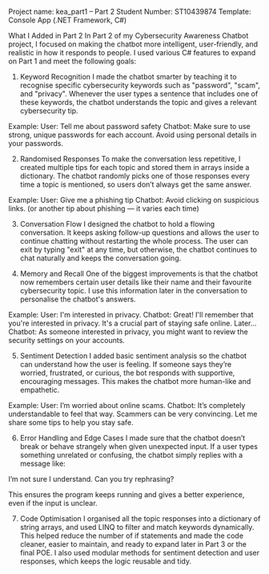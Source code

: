 
Project name: kea_part1 – Part 2
Student Number: ST10439874
Template: Console App (.NET Framework, C#)

What I Added in Part 2
In Part 2 of my Cybersecurity Awareness Chatbot project, I focused on making the chatbot more intelligent, user-friendly, and realistic in how it responds to people. I used various C# features to expand on Part 1 and meet the following goals:

1. Keyword Recognition
I made the chatbot smarter by teaching it to recognise specific cybersecurity keywords such as "password", "scam", and "privacy".
Whenever the user types a sentence that includes one of these keywords, the chatbot understands the topic and gives a relevant cybersecurity tip.

Example:
User: Tell me about password safety
Chatbot: Make sure to use strong, unique passwords for each account. Avoid using personal details in your passwords.

2. Randomised Responses
To make the conversation less repetitive, I created multiple tips for each topic and stored them in arrays inside a dictionary.
The chatbot randomly picks one of those responses every time a topic is mentioned, so users don’t always get the same answer.

Example:
User: Give me a phishing tip
Chatbot: Avoid clicking on suspicious links.
(or another tip about phishing — it varies each time)

3. Conversation Flow
I designed the chatbot to hold a flowing conversation. It keeps asking follow-up questions and allows the user to continue chatting without restarting the whole process.
The user can exit by typing "exit" at any time, but otherwise, the chatbot continues to chat naturally and keeps the conversation going.

4. Memory and Recall
One of the biggest improvements is that the chatbot now remembers certain user details like their name and their favourite cybersecurity topic.
I use this information later in the conversation to personalise the chatbot's answers.

Example:
User: I'm interested in privacy.
Chatbot: Great! I'll remember that you're interested in privacy. It's a crucial part of staying safe online.
Later...
Chatbot: As someone interested in privacy, you might want to review the security settings on your accounts.

5. Sentiment Detection
I added basic sentiment analysis so the chatbot can understand how the user is feeling.
If someone says they’re worried, frustrated, or curious, the bot responds with supportive, encouraging messages. This makes the chatbot more human-like and empathetic.

Example:
User: I’m worried about online scams.
Chatbot: It’s completely understandable to feel that way. Scammers can be very convincing. Let me share some tips to help you stay safe.

6. Error Handling and Edge Cases
I made sure that the chatbot doesn’t break or behave strangely when given unexpected input.
If a user types something unrelated or confusing, the chatbot simply replies with a message like:

I’m not sure I understand. Can you try rephrasing?

This ensures the program keeps running and gives a better experience, even if the input is unclear.

7. Code Optimisation
I organised all the topic responses into a dictionary of string arrays, and used LINQ to filter and match keywords dynamically.
This helped reduce the number of if statements and made the code cleaner, easier to maintain, and ready to expand later in Part 3 or the final POE.
I also used modular methods for sentiment detection and user responses, which keeps the logic reusable and tidy.
